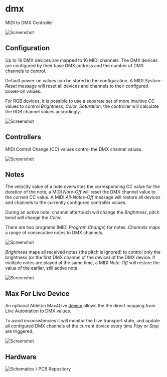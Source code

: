# dmx

MIDI to DMX Controller

![Screenshot](images/info.png?raw=true)

## Configuration

Up to 16 DMX devices are mapped to 16 MIDI channels. The DMX
devices are configured by their base DMX address and the number
of DMX channels to control.

Default power-on values can be stored in the configuration. A MIDI
_System-Reset_ message will reset all devices and channels to their
configured power-on values.

For RGB devices, it is possible to use a separate set of more
intuitive CC values to control _Brightness_, _Color_, _Saturation_;
the controller will calculate the RGB channel values accordingly.

![Screenshot](images/configuration.png?raw=true)

## Controllers

MIDI Control Change (CC) values control the DMX channel values.

![Screenshot](images/controllers.png?raw=true)

## Notes

The velocity value of a note overwrites the corresponding CC value
for the duration of the note; a MIDI _Note-Off_ will reset the DMX channel
value to the current CC value. A MIDI _All-Notes-Off_ message will restore
all devices and channels to the currently configured controller values.

During an active note, channel aftertouch will change the _Brightness_,
pitch bend will change the _Color_.

There are two programs (MIDI _Program Change_) for notes. _Channels_
maps a range of consecutive notes to DMX channels.

![Screenshot](images/notes-channels.png?raw=true)

_Brightness_ maps all received notes (the pitch is ignored) to control
only the brightness (or the first DMX channel of the device) of the DMX device.
If multiple notes are played at the same time, a MIDI _Note-Off_ will restore
the value of the earlier, still active note.

![Screenshot](images/notes-brightness.png?raw=true)

## Max For Live Device

An optional Ableton Max4Live [device](https://github.com/versioduo/max4live)
allows the the direct mapping from Live Automation to DMX values.

To avoid inconsistencies it will monitor the Live transport state, and update
all configured DMX channels of the current device every time _Play_ or
_Stop_ are triggered.

![Screenshot](images/ableton.png?raw=true)

## Hardware

![Schematics / PCB Repository](https://github.com/versioduo/dmx-hardware)
